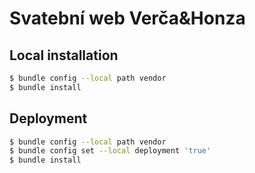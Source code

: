 Svatební web Verča&Honza
========================

## Local installation

```bash
$ bundle config --local path vendor
$ bundle install
```

## Deployment

```bash
$ bundle config --local path vendor
$ bundle config set --local deployment 'true'
$ bundle install
```
